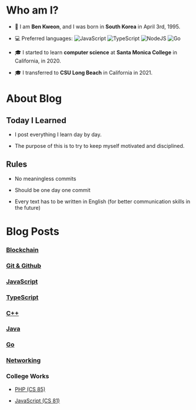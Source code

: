 # Who am I?

- 👦 I am **Ben Kweon**, and I was born in **South Korea** in April 3rd, 1995.

- 💻 Preferred languages:
<img alt="JavaScript" src="https://img.shields.io/badge/javascript%20-%23323330.svg?&style=for-the-badge&logo=javascript&logoColor=%23F7DF1E"/>  <img alt="TypeScript" src="https://img.shields.io/badge/typescript%20-%23007ACC.svg?&style=for-the-badge&logo=typescript&logoColor=white"/> <img alt="NodeJS" src="https://img.shields.io/badge/node.js%20-%2343853D.svg?&style=for-the-badge&logo=node.js&logoColor=white"/> <img alt="Go" src="https://img.shields.io/badge/go-%2300ADD8.svg?&style=for-the-badge&logo=go&logoColor=white"/>

- 🎓 I started to learn **computer science** at **Santa Monica College** in California, in 2020.

- 🎓 I transferred to **CSU Long Beach** in California in 2021.

# About Blog

## Today I Learned

- I post everything I learn day by day.

- The purpose of this is to try to keep myself motivated and disciplined.

## Rules

- No meaningless commits

- Should be one day one commit

- Every text has to be written in English (for better communication skills in the future)


# Blog Posts

### [Blockchain](https://bundy-mundi.github.io/Today-I-Learned/Blockchain)

### [Git & Github](https://bundy-mundi.github.io/Today-I-Learned/Git)

### [JavaScript](https://bundy-mundi.github.io/Today-I-Learned/Javascript)

### [TypeScript](https://bundy-mundi.github.io/Today-I-Learned/Typescript)

### [C++](https://bundy-mundi.github.io/Today-I-Learned/C++)

### [Java](https://bundy-mundi.github.io/Today-I-Learned/Java)

### [Go](https://bundy-mundi.github.io/Today-I-Learned/Go)

### [Networking](https://bundy-mundi.github.io/Today-I-Learned/Networking)

### College Works

- [PHP (CS 85)](https://bundy-mundi.github.io/Today-I-Learned/PHP/college)

- [JavaScript (CS 81)](https://bundy-mundi.github.io/Today-I-Learned/Javascript/college/vanilla-js/college)
